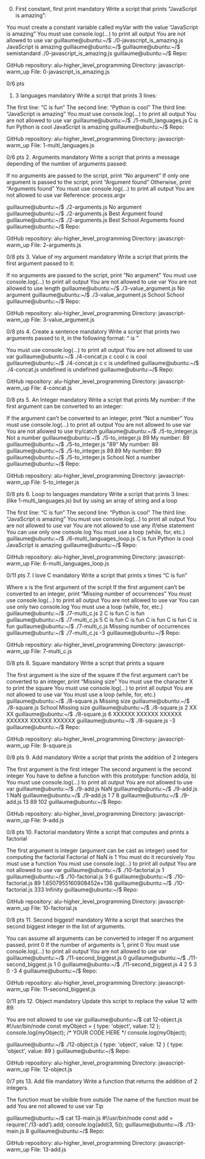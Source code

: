 0. First constant, first print
mandatory
Write a script that prints “JavaScript is amazing”:

You must create a constant variable called myVar with the value “JavaScript is amazing”
You must use console.log(...) to print all output
You are not allowed to use var
guillaume@ubuntu:~/$ ./0-javascript_is_amazing.js 
JavaScript is amazing
guillaume@ubuntu:~/$ 
guillaume@ubuntu:~/$ semistandard ./0-javascript_is_amazing.js 
guillaume@ubuntu:~/$ 
Repo:

GitHub repository: alu-higher_level_programming
Directory: javascript-warm_up
File: 0-javascript_is_amazing.js
 
0/6 pts
1. 3 languages
mandatory
Write a script that prints 3 lines:

The first line: “C is fun”
The second line: “Python is cool”
The third line: “JavaScript is amazing”
You must use console.log(...) to print all output
You are not allowed to use var
guillaume@ubuntu:~/$ ./1-multi_languages.js 
C is fun
Python is cool
JavaScript is amazing
guillaume@ubuntu:~/$ 
Repo:

GitHub repository: alu-higher_level_programming
Directory: javascript-warm_up
File: 1-multi_languages.js
 
0/6 pts
2. Arguments
mandatory
Write a script that prints a message depending of the number of arguments passed:

If no arguments are passed to the script, print “No argument”
If only one argument is passed to the script, print “Argument found”
Otherwise, print “Arguments found”
You must use console.log(...) to print all output
You are not allowed to use var
Reference: process.argv

guillaume@ubuntu:~/$ ./2-arguments.js 
No argument
guillaume@ubuntu:~/$ ./2-arguments.js Best
Argument found
guillaume@ubuntu:~/$ ./2-arguments.js Best School
Arguments found
guillaume@ubuntu:~/$ 
Repo:

GitHub repository: alu-higher_level_programming
Directory: javascript-warm_up
File: 2-arguments.js
 
0/8 pts
3. Value of my argument
mandatory
Write a script that prints the first argument passed to it:

If no arguments are passed to the script, print “No argument”
You must use console.log(...) to print all output
You are not allowed to use var
You are not allowed to use length
guillaume@ubuntu:~/$ ./3-value_argument.js 
No argument
guillaume@ubuntu:~/$ ./3-value_argument.js School
School
guillaume@ubuntu:~/$ 
Repo:

GitHub repository: alu-higher_level_programming
Directory: javascript-warm_up
File: 3-value_argument.js
 
0/8 pts
4. Create a sentence
mandatory
Write a script that prints two arguments passed to it, in the following format: “ is ”

You must use console.log(...) to print all output
You are not allowed to use var
guillaume@ubuntu:~/$ ./4-concat.js c cool
c is cool
guillaume@ubuntu:~/$ ./4-concat.js c 
c is undefined
guillaume@ubuntu:~/$ ./4-concat.js
undefined is undefined
guillaume@ubuntu:~/$ 
Repo:

GitHub repository: alu-higher_level_programming
Directory: javascript-warm_up
File: 4-concat.js
 
0/8 pts
5. An Integer
mandatory
Write a script that prints My number: <first argument converted in integer> if the first argument can be converted to an integer:

If the argument can’t be converted to an integer, print “Not a number”
You must use console.log(...) to print all output
You are not allowed to use var
You are not allowed to use try/catch
guillaume@ubuntu:~/$ ./5-to_integer.js 
Not a number
guillaume@ubuntu:~/$ ./5-to_integer.js 89
My number: 89
guillaume@ubuntu:~/$ ./5-to_integer.js "89"
My number: 89
guillaume@ubuntu:~/$ ./5-to_integer.js 89.89
My number: 89
guillaume@ubuntu:~/$ ./5-to_integer.js School
Not a number
guillaume@ubuntu:~/$ 
Repo:

GitHub repository: alu-higher_level_programming
Directory: javascript-warm_up
File: 5-to_integer.js
 
0/8 pts
6. Loop to languages
mandatory
Write a script that prints 3 lines: (like 1-multi_languages.js) but by using an array of string and a loop

The first line: “C is fun”
The second line: “Python is cool”
The third line: “JavaScript is amazing”
You must use console.log(...) to print all output
You are not allowed to use var
You are not allowed to use any if/else statement
You can use only one console.log
You must use a loop (while, for, etc.)
guillaume@ubuntu:~/$ ./6-multi_languages_loop.js 
C is fun
Python is cool
JavaScript is amazing
guillaume@ubuntu:~/$ 
Repo:

GitHub repository: alu-higher_level_programming
Directory: javascript-warm_up
File: 6-multi_languages_loop.js
 
0/11 pts
7. I love C
mandatory
Write a script that prints x times “C is fun”

Where x is the first argument of the script
If the first argument can’t be converted to an integer, print “Missing number of occurrences”
You must use console.log(...) to print all output
You are not allowed to use var
You can use only two console.log
You must use a loop (while, for, etc.)
guillaume@ubuntu:~/$ ./7-multi_c.js 2
C is fun
C is fun
guillaume@ubuntu:~/$ ./7-multi_c.js 5
C is fun
C is fun
C is fun
C is fun
C is fun
guillaume@ubuntu:~/$ ./7-multi_c.js 
Missing number of occurrences
guillaume@ubuntu:~/$ ./7-multi_c.js -3
guillaume@ubuntu:~/$ 
Repo:

GitHub repository: alu-higher_level_programming
Directory: javascript-warm_up
File: 7-multi_c.js
 
0/8 pts
8. Square
mandatory
Write a script that prints a square

The first argument is the size of the square
If the first argument can’t be converted to an integer, print “Missing size”
You must use the character X to print the square
You must use console.log(...) to print all output
You are not allowed to use var
You must use a loop (while, for, etc.)
guillaume@ubuntu:~/$ ./8-square.js
Missing size
guillaume@ubuntu:~/$ ./8-square.js School
Missing size
guillaume@ubuntu:~/$ ./8-square.js 2
XX
XX
guillaume@ubuntu:~/$ ./8-square.js 6
XXXXXX
XXXXXX
XXXXXX
XXXXXX
XXXXXX
XXXXXX
guillaume@ubuntu:~/$ ./8-square.js -3
guillaume@ubuntu:~/$ 
Repo:

GitHub repository: alu-higher_level_programming
Directory: javascript-warm_up
File: 8-square.js
 
0/8 pts
9. Add
mandatory
Write a script that prints the addition of 2 integers

The first argument is the first integer
The second argument is the second integer
You have to define a function with this prototype: function add(a, b)
You must use console.log(...) to print all output
You are not allowed to use var
guillaume@ubuntu:~/$ ./9-add.js 
NaN
guillaume@ubuntu:~/$ ./9-add.js 1
NaN
guillaume@ubuntu:~/$ ./9-add.js 1 7
8
guillaume@ubuntu:~/$ ./9-add.js 13 89
102
guillaume@ubuntu:~/$ 
Repo:

GitHub repository: alu-higher_level_programming
Directory: javascript-warm_up
File: 9-add.js
 
0/8 pts
10. Factorial
mandatory
Write a script that computes and prints a factorial

The first argument is integer (argument can be cast as integer) used for computing the factorial
Factorial of NaN is 1
You must do it recursively
You must use a function
You must use console.log(...) to print all output
You are not allowed to use var
guillaume@ubuntu:~/$ ./10-factorial.js 
1
guillaume@ubuntu:~/$ ./10-factorial.js 3
6
guillaume@ubuntu:~/$ ./10-factorial.js 89
1.6507955160908452e+136
guillaume@ubuntu:~/$ ./10-factorial.js 333
Infinity
guillaume@ubuntu:~/$ 
Repo:

GitHub repository: alu-higher_level_programming
Directory: javascript-warm_up
File: 10-factorial.js
 
0/8 pts
11. Second biggest!
mandatory
Write a script that searches the second biggest integer in the list of arguments.

You can assume all arguments can be converted to integer
If no argument passed, print 0
If the number of arguments is 1, print 0
You must use console.log(...) to print all output
You are not allowed to use var
guillaume@ubuntu:~/$ ./11-second_biggest.js 
0
guillaume@ubuntu:~/$ ./11-second_biggest.js 1
0
guillaume@ubuntu:~/$ ./11-second_biggest.js 4 2 5 3 0 -3
4
guillaume@ubuntu:~/$ 
Repo:

GitHub repository: alu-higher_level_programming
Directory: javascript-warm_up
File: 11-second_biggest.js
 
0/11 pts
12. Object
mandatory
Update this script to replace the value 12 with 89:

You are not allowed to use var
guillaume@ubuntu:~/$ cat 12-object.js
#!/usr/bin/node
const myObject = {
  type: 'object',
  value: 12
};
console.log(myObject);
/*
YOUR CODE HERE
*/
console.log(myObject);

guillaume@ubuntu:~/$ ./12-object.js
{ type: 'object', value: 12 }
{ type: 'object', value: 89 }
guillaume@ubuntu:~/$ 
Repo:

GitHub repository: alu-higher_level_programming
Directory: javascript-warm_up
File: 12-object.js
 
0/7 pts
13. Add file
mandatory
Write a function that returns the addition of 2 integers.

The function must be visible from outside
The name of the function must be add
You are not allowed to use var
Tip

guillaume@ubuntu:~/$ cat 13-main.js
#!/usr/bin/node
const add = require('./13-add').add;
console.log(add(3, 5));
guillaume@ubuntu:~/$ ./13-main.js
8
guillaume@ubuntu:~/$ 
Repo:

GitHub repository: alu-higher_level_programming
Directory: javascript-warm_up
File: 13-add.js

